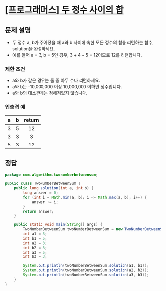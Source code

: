 # [\[프로그래머스\] 두 정수 사이의 합]()

## 문제 설명
 - 두 정수 a, b가 주어졌을 때 a와 b 사이에 속한 모든 정수의 합을 리턴하는 함수, solution을 완성하세요.
- 예를 들어 a = 3, b = 5인 경우, 3 + 4 + 5 = 12이므로 12를 리턴합니다.

### 제한 조건
- a와 b가 같은 경우는 둘 중 아무 수나 리턴하세요.
- a와 b는 -10,000,000 이상 10,000,000 이하인 정수입니다.
- a와 b의 대소관계는 정해져있지 않습니다.

### 입출력 예
a | b | return
:---: | :---: | :---:
3 | 5 | 12
3 | 3 | 3
5 | 3 | 12

## 정답

```java
package com.algorithm.twonumberbetweensum;

public class TwoNumberBetweenSum {
	public long solution(int a, int b) {
		long answer = 0;
		for (int i = Math.min(a, b); i <= Math.max(a, b); i++) {
			answer += i;
		}
		return answer;
	}

	public static void main(String[] args) {
		TwoNumberBetweenSum twoNumberBetweenSum = new TwoNumberBetweenSum();
		int a1 = 3;
		int b1 = 5;
		int a2 = 3;
		int b2 = 3;
		int a3 = 5;
		int b3 = 3;

		System.out.println(twoNumberBetweenSum.solution(a1, b1));
		System.out.println(twoNumberBetweenSum.solution(a2, b2));
		System.out.println(twoNumberBetweenSum.solution(a3, b3));
	}
}
```